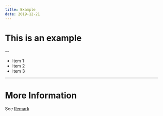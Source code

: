 ```yaml
---
title: Example
date: 2019-12-21
---
```


# This is an example
--

* Item 1
* Item 2
* Item 3
---

# More Information

See [Remark](https://remarkjs.com/)